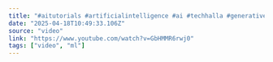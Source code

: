 ```yaml
---
title: "#aitutorials #artificialintelligence #ai #techhalla #generativeai"
date: "2025-04-18T10:49:33.106Z"
source: "video"
link: "https://www.youtube.com/watch?v=GbHMMR6rwj0"
tags: ["video", "ml"]
---
```



